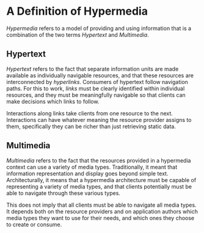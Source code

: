 # A Definition of Hypermedia

*Hypermedia* refers to a model of providing and using information that is a combination of the two terms *Hypertext* and *Multimedia*.

## Hypertext

*Hypertext* refers to the fact that separate information units are made available as individually navigable resources, and that these resources are interconnected by *hyperlinks*. Consumers of hypertext follow navigation paths. For this to work, *links* must be clearly identified within individual resources, and they must be meaningfully navigable so that clients can make decisions which links to follow.

Interactions along links take clients from one resource to the next. Interactions can have whatever meaning the resource provider assigns to them, specifically they can be richer than just retrieving static data.

## Multimedia

*Multimedia* refers to the fact that the resources provided in a hypermedia context can use a variety of media types. Traditionally, it meant that information representation and display goes beyond simple text. Architecturally, it means that a hypermedia architecture must be capable of representing a variety of media types, and that clients potentially must be able to navigate through these various types.

This does not imply that all clients must be able to navigate all media types. It depends both on the resource providers and on application authors which media types they want to use for their needs, and which ones they choose to create or consume.
